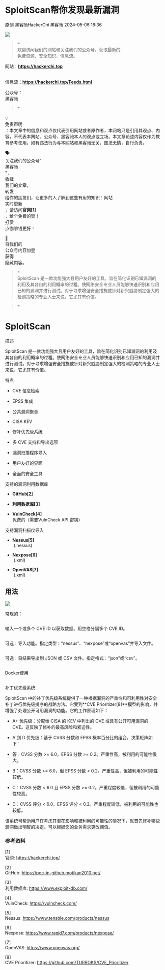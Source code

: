 #  SploitScan帮你发现最新漏洞   
原创 黑客驰HackerChi  黑客驰   2024-05-06 18:36  
  
![](https://mmbiz.qpic.cn/sz_mmbiz_gif/Tw5YEdrIeWbUhPCTr1TRIGc1WxPicGOgOGtNPf8AD6WcpPfJHYgBrVKbpmrJ8NfniaTbibNgrl1K2YXJyWXAAsFZw/640?wx_fmt=gif&from=appmsg "")  
> ❝  
> 欢迎访问我们的网站和关注我们的公众号，获取最新的  
免费资源、安全知识、信息流。                    
  
网站：**https://hackerchi.top**  
                                                       
  
信息流：**https://hackerchi.top/Feeds.html**  
  
公众号：  
黑客驰          
  
> ❞  
  
  
  
  
💡  
免责声明  
：本文章中的信息和观点仅代表引用网站或者原作者，本网站只是引用其观点、内容，不代表本网站、公众号、黑客驰本人的观点或立场。本文章论述内容仅作为教育参考使用，如有违法行为与本网站和黑客驰无关，国法无情，自行负责。  
  
🗣  
关注我们的公众号"  
黑客驰  
"，  
收藏  
我们的文章，  
转发  
给你的朋友们，让更多的人了解到这些有用的知识！网站  
实时更新  
，请访问**官网[1]**  
，给个免费的赞！  
打赏  
点咖啡钱更好！  
  
📢  
将我们的  
公众号内容加星  
获得  
隐藏内容。  
> ❝  
> SploitScan 是一款功能强大且用户友好的工具，旨在简化识别已知漏洞的利用及其各自的利用概率的过程。使网络安全专业人员能够快速识别和应用已知的漏洞并进行测试。对于寻求增强安全措施或针对新兴威胁制定强大的检测策略的专业人士来说，它尤其有价值。  
  
> ❞  
  
# SploitScan  
  
 描述  
  
SploitScan 是一款功能强大且用户友好的工具，旨在简化识别已知漏洞的利用及其各自的利用概率的过程。使网络安全专业人员能够快速识别和应用已知的漏洞并进行测试。对于寻求增强安全措施或针对新兴威胁制定强大的检测策略的专业人士来说，它尤其有价值。  
  
特点  
- CVE 信息检索  
  
- EPSS 集成  
  
- 公共漏洞聚合  
  
- CISA KEV  
  
- 修补优先级系统  
  
- 多 CVE 支持和导出选项  
  
- 漏洞扫描程序导入  
  
- 用户友好的界面  
  
- 全面的安全工具  
  
 支持的漏洞利用数据库  
- **GitHub[2]**  
  
- **利用数据库[3]**  
  
- **VulnCheck[4]**  
免费的（需要VulnCheck API 密钥）  
  
 支持漏洞扫描仪导入  
- **Nessus[5]**  
 (.nessus)  
  
- **Nexpose[6]**  
 (.xml)  
  
- **OpenVAS[7]**  
 (.xml)  
  
## 用法  
  
  
  
![](https://mmbiz.qpic.cn/sz_mmbiz_png/Tw5YEdrIeWbUhPCTr1TRIGc1WxPicGOgOfkxCVQ1u0yrVH367puHbosicAQJSzqPsJY3eyq7pMG4Nx4c0eepCjzQ/640?wx_fmt=png&from=appmsg "")  
  
常规的：  
```
```  
  
输入一个或多个 CVE ID 以获取数据。用空格分隔多个 CVE ID。  
```
```  
  
可选：导入功能。指定类型：“nessus”、“nexpose”或“openvas”并导入文件。  
```
```  
  
可选：将结果导出到 JSON 或 CSV 文件。指定格式：“json”或“csv”。  
```
```  
  
Docker使用  
```
```  
  
 补丁优先级系统  
  
SploitScan 中的补丁优先级系统提供了一种根据漏洞的严重性和可利用性对安全补丁进行优先级排序的战略方法。它受到**CVE Prioritizer[8]**模型的影响，并增强了处理公开可用漏洞的功能。它的工作原理如下：  
- A+ 优先级：分配给 CISA 的 KEV 中列出的 CVE 或具有公开可用漏洞的 CVE。这反映了修补的最高风险和紧迫性。  
  
- A 到 D 优先级：基于 CVSS 分数和 EPSS 概率百分比的组合。决策矩阵如下：  
  
- 答：CVSS 分数 >= 6.0，EPSS 分数 >= 0.2。严重性高，被利用的可能性很大。  
  
- B：CVSS 分数 >= 6.0，但 EPSS 分数 < 0.2。严重性高，但被利用的可能性较低。  
  
- C：CVSS 分数 < 6.0 且 EPSS 分数 >= 0.2。严重程度较低，但被利用的可能性较高。  
  
- D：CVSS 评分 < 6.0，EPSS 评分 < 0.2。严重程度较低，被利用的可能性也较低。  
  
该系统可帮助用户在考虑其潜在影响和被利用的可能性的情况下，就首先修补哪些漏洞做出明智的决定。可以根据您的业务需求更改阈值。  
### 参考资料  
  
[1]  
官网: https://hackerchi.top/  
  
[2]  
GitHub: https://poc-in-github.motikan2010.net/  
  
[3]  
利用数据库: https://www.exploit-db.com/  
  
[4]  
VulnCheck: https://vulncheck.com/  
  
[5]  
Nessus: https://www.tenable.com/products/nessus  
  
[6]  
Nexpose: https://www.rapid7.com/products/nexpose/  
  
[7]  
OpenVAS: https://www.openvas.org/  
  
[8]  
CVE Prioritizer: https://github.com/TURROKS/CVE_Prioritizer  
  
  
